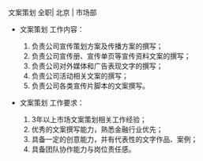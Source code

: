 文案策划 全职| 北京 | 市场部

* 文案策划 工作内容：

  1. 负责公司宣传策划方案及传播方案的撰写；  1. 负责公司宣传册、宣传单页等宣传资料文案的撰写；  1. 负责公司对外媒体和广告表现文字的撰写；  1. 负责公司活动相关文案的撰写；  1. 负责公司各类宣传片脚本的文案撰写。
* 文案策划 工作要求：

  1. 3年以上市场文案策划相关工作经验；  1. 优秀的文案撰写能力，熟悉金融行业优先；  1. 具备一定的创意能力，并有代表性的文字作品、案例；  1. 具备团队协作能力与岗位责任感。 
